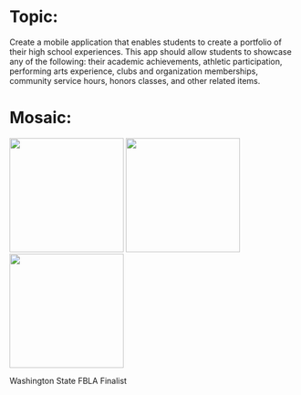 # Topic:
Create a mobile application that enables students to create a portfolio of their high school experiences.
This app should allow students to showcase any of the following: their academic achievements, athletic
participation, performing arts experience, clubs and organization memberships, community service
hours, honors classes, and other related items.

# Mosaic:
<img src='https://github.com/user-attachments/assets/7102e283-a178-4db3-8228-e1f750de652e' width='200'>
<img src='https://github.com/user-attachments/assets/a4c48306-a8ba-495d-934b-2d34b7715ea4' width='200'>
<img src='https://github.com/user-attachments/assets/397963fb-0e40-4dc7-a4c3-b49df0d15b43' width='200'>

Washington State FBLA Finalist

